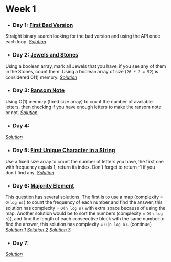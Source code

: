 # Week 1

* ### Day 1: [First Bad Version](https://leetcode.com/explore/challenge/card/may-leetcoding-challenge/534/week-1-may-1st-may-7th/3316/)
Straight binary search looking for the bad version and using the API once each loop.
[*Solution*](first_bad_version.c++)

* ### Day 2: [Jewels and Stones](https://leetcode.com/explore/challenge/card/may-leetcoding-challenge/534/week-1-may-1st-may-7th/3317/)
Using a boolean array, mark all Jewels that you have, if you see any of them in the Stones, count them. Using a boolean array of size (`26 * 2 = 52`) is considered O(1) memory.
[*Solution*](jewels_and_stones.c++s)

* ### Day 3: [Ransom Note](https://leetcode.com/explore/featured/card/may-leetcoding-challenge/534/week-1-may-1st-may-7th/3318/)
Using O(1) memory (fixed size array) to count the number of available letters, then checking if you have enough letters to make the ransom note or  not.
[*Solution*](ransom_note.c++)

* ### Day 4: []()

[*Solution*]()

* ### Day 5: [First Unique Character in a String](https://leetcode.com/explore/featured/card/may-leetcoding-challenge/534/week-1-may-1st-may-7th/3320/)
Use a fixed size array to count the number of letters you have, the first one with frequency equals 1, return its index. Don't forget to return -1 if you don't find any.
[*Solution*](first_unique_character_in_a_string.c++)

* ### Day 6: [Majority Element](https://leetcode.com/explore/featured/card/may-leetcoding-challenge/534/week-1-may-1st-may-7th/3321/)
This question has several solutions. The first is to use a map (complexity = `O(log n)`) to count the frequency of each number and find the answer, this solution has complexity = `O(n log n)` with extra space because of using the map. Another solution would be to sort the numbers (complexity = `O(n log n)`), and find the length of each consecutive block with the same number to find the answer, this solution has complexity = `O(n log n)`. (continue)
[*Solution 1*](majority_element_1.c++)
[*Solution 2*](majority_element_2.c++)
[*Solution 3*]()

* ### Day 7: []()

[*Solution*]()
